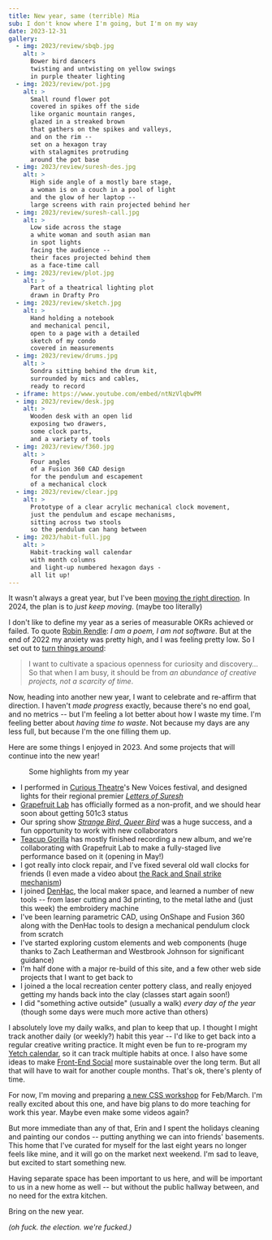 ```yaml
---
title: New year, same (terrible) Mia
sub: I don't know where I'm going, but I'm on my way
date: 2023-12-31
gallery:
  - img: 2023/review/sbqb.jpg
    alt: >
      Bower bird dancers
      twisting and untwisting on yellow swings
      in purple theater lighting
  - img: 2023/review/pot.jpg
    alt: >
      Small round flower pot
      covered in spikes off the side
      like organic mountain ranges,
      glazed in a streaked brown
      that gathers on the spikes and valleys,
      and on the rim --
      set on a hexagon tray
      with stalagmites protruding
      around the pot base
  - img: 2023/review/suresh-des.jpg
    alt: >
      High side angle of a mostly bare stage,
      a woman is on a couch in a pool of light
      and the glow of her laptop --
      large screens with rain projected behind her
  - img: 2023/review/suresh-call.jpg
    alt: >
      Low side across the stage
      a white woman and south asian man
      in spot lights
      facing the audience --
      their faces projected behind them
      as a face-time call
  - img: 2023/review/plot.jpg
    alt: >
      Part of a theatrical lighting plot
      drawn in Drafty Pro
  - img: 2023/review/sketch.jpg
    alt: >
      Hand holding a notebook
      and mechanical pencil,
      open to a page with a detailed
      sketch of my condo
      covered in measurements
  - img: 2023/review/drums.jpg
    alt: >
      Sondra sitting behind the drum kit,
      surrounded by mics and cables,
      ready to record
  - iframe: https://www.youtube.com/embed/ntNzVlqbwPM
  - img: 2023/review/desk.jpg
    alt: >
      Wooden desk with an open lid
      exposing two drawers,
      some clock parts,
      and a variety of tools
  - img: 2023/review/f360.jpg
    alt: >
      Four angles
      of a Fusion 360 CAD design
      for the pendulum and escapement
      of a mechanical clock
  - img: 2023/review/clear.jpg
    alt: >
      Prototype of a clear acrylic mechanical clock movement,
      just the pendulum and escape mechanisms,
      sitting across two stools
      so the pendulum can hang between
  - img: 2023/habit-full.jpg
    alt: >
      Habit-tracking wall calendar
      with month columns
      and light-up numbered hexagon days -
      all lit up!
---
```


It wasn't always a great year,
but I've been
[moving the right direction](/2023/05/06/2023-preview/).
In 2024, the plan is to
_just keep moving_.
(maybe too literally)

<!-- intro -->

I don't like to define my year
as a series of measurable OKRs
achieved or failed.
To quote [Robin Rendle](https://robinrendle.com/notes/i-am-a-poem-i-am-not-software/):
_I am a poem, I am not software_.
But at the end of 2022
my anxiety was pretty high,
and I was feeling pretty low.
So I set out to
[turn things around](/2023/05/06/2023-preview/):

> I want to cultivate a spacious openness
> for curiosity and discovery…
> So that when I am busy,
> it should be from
> _an abundance of creative projects,
> not a scarcity of time_.

Now, heading into another new year,
I want to celebrate and re-affirm that direction.
I haven't _made progress_ exactly,
because there's no end goal,
and no metrics --
but I'm feeling a lot better
about how I waste my time.
I'm feeling better about
_having time to waste_.
Not because my days are any less full,
but because I'm the one filling them up.

Here are some things I enjoyed in 2023.
And some projects that will continue
into the new year!

<figure>
  <media-gallery
    :@from-data="gallery"
  ></media-gallery>
  <figcaption>Some highlights from my year</figcaption>
</figure>

- I performed in [Curious Theatre](https://www.curioustheatre.org/)'s
  New Voices festival,
  and designed lights for
  their regional premier
  [_Letters of Suresh_](https://www.curioustheatre.org/event/lettersofsuresh/)
- [Grapefruit Lab](https://grapefruitlab.com)
  has officially formed as a non-profit,
  and we should hear soon about getting 501c3 status
- Our spring show
  [_Strange Bird, Queer Bird_](https://grapefruitlab.com/shows/queer-bird/)
  was a huge success,
  and a fun opportunity to work with new collaborators
- [Teacup Gorilla](https://teacupgorilla.com)
  has mostly finished recording a new album,
  and we're collaborating with Grapefruit Lab
  to make a fully-staged live performance
  based on it (opening in May!)
- I got really into clock repair,
  and I've fixed several old wall clocks
  for friends
  (I even made a video about
  [the Rack and Snail strike mechanism](https://www.youtube.com/watch?v=ntNzVlqbwPM&t=198s))
- I joined [DenHac](https://denhac.org/),
  the local maker space,
  and learned a number of new tools --
  from laser cutting and 3d printing,
  to the metal lathe and
  (just this week)
  the embroidery machine
- I've been learning parametric CAD,
  using OnShape and Fusion 360
  along with the DenHac tools
  to design a mechanical pendulum clock
  from scratch
- I've started exploring
  custom elements and web components
  (huge thanks to Zach Leatherman
  and Westbrook Johnson for significant guidance)
- I'm half done with a major re-build of this site,
  and a few other web side projects
  that I want to get back to
- I joined a the local recreation center
  pottery class,
  and really enjoyed getting my hands
  back into the clay
  (classes start again soon!)
- I did "something active outside"
  (usually a walk) _every day of the year_
  (though some days were much more active than others)

I absolutely love my daily walks,
and plan to keep that up.
I thought I might track another daily
(or weekly?) habit this year --
I'd like to get back into
a regular creative writing practice.
It might even be fun to re-program
my [Yetch calendar](https://yetch.store/products/every-day-goal-calendar),
so it can track multiple habits at once.
I also have some ideas to make
[Front-End Social](https://front-end.social/)
more sustainable
over the long term.
But all that will have to wait
for another couple months.
That's ok,
there's plenty of time.

For now, I'm moving
and preparing
[a new CSS workshop](https://smashingconf.com/online-workshops/workshops/modern-css-miriam-suzanne/) for Feb/March.
I'm really excited about this one,
and have big plans
to do more teaching for work this year.
Maybe even make some videos again?

But more immediate
than any of that,
Erin and I spent the holidays
cleaning and painting our condos --
putting anything we can into
friends' basements.
This home that I've curated for myself
for the last eight years
no longer feels like mine,
and it will go on the market next weekend.
I'm sad to leave,
but excited to start something new.

Having separate space
has been important to us here,
and will be important to us
in a new home as well --
but without the public hallway between,
and no need for the extra kitchen.

Bring on the new year.

_(oh fuck. the election. we're fucked.)_
